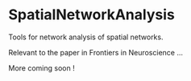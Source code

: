 # SpatialNetworkAnalysis

Tools for network analysis of spatial networks.

Relevant to the paper in Frontiers in Neuroscience ...

More coming soon !


